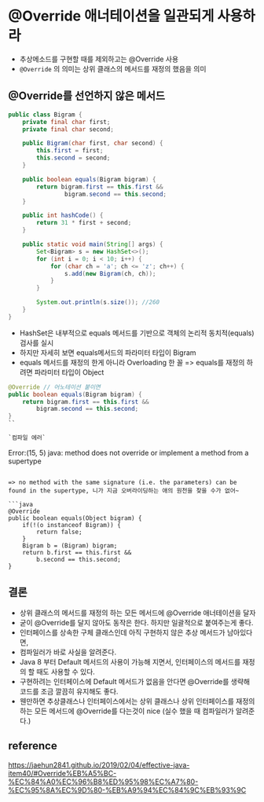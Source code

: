 # @Override 애너테이션을 일관되게 사용하라
- 추상메소드를 구현할 때를 제외하고는 @Override 사용
- `@Override` 의 의미는 상위 클래스의 메서드를 재정의 했음을 의미

## @Override를 선언하지 않은 메서드
```java
public class Bigram {
    private final char first;
    private final char second;

    public Bigram(char first, char second) {
        this.first = first;
        this.second = second;
    }

    public boolean equals(Bigram bigram) {
        return bigram.first == this.first &&
                bigram.second == this.second;
    }

    public int hashCode() {
        return 31 * first + second;
    }

    public static void main(String[] args) {
        Set<Bigram> s = new HashSet<>();
        for (int i = 0; i < 10; i++) {
            for (char ch = 'a'; ch <= 'z'; ch++) {
                s.add(new Bigram(ch, ch));
            }
        }

        System.out.println(s.size()); //260
    }
}
```
- HashSet은 내부적으로 equals 메서드를 기반으로 객체의 논리적 동치적(equals) 검사를 실시 
- 하지만 자세히 보면 equals메서드의 파라미터 타입이 Bigram
- equals 메서드를 재정의 한게 아니라 Overloading 한 꼴
=> equals를 재정의 하려면 파라미터 타입이 Object

```java
@Override // 어노테이션 붙이면 
public boolean equals(Bigram bigram) {
    return bigram.first == this.first &&
        bigram.second == this.second;
}
``

`컴파일 에러`
```
Error:(15, 5) java: method does not override or implement a method from a supertype
```

=> no method with the same signature (i.e. the parameters) can be found in the supertype, 니가 지금 오버라이딩하는 애의 원천을 찾을 수가 없어~ 

```java
@Override
public boolean equals(Object bigram) {
    if(!(o instanceof Bigram)) {
        return false;
    }
    Bigram b = (Bigram) bigram;
    return b.first == this.first &&
        b.second == this.second;
}
```

## 결론
- 상위 클래스의 메서드를 재정의 하는 모든 메서드에 @Override 애너테이션을 달자
- 굳이 @Override를 달지 않아도 동작은 한다. 하지만 일괄적으로 붙여주는게 좋다.
- 인터페이스를 상속한 구체 클래스인데 아직 구현하지 않은 추상 메서드가 남아있다면,
- 컴파일러가 바로 사실을 알려준다.
- Java 8 부터 Default 메서드의 사용이 가능해 지면서, 인터페이스의 메서드를 재정의 할 때도 사용할 수 있다.
- 구현하려는 인터페이스에 Default 메서드가 없음을 안다면 @Override를 생략해 코드를 조금 깔끔히 유지해도 좋다.
- 웬만하면 추상클래스나 인터페이스에서는 상위 클래스나 상위 인터페이스를 재정의하는 모든 메서드에 @Override를 다는것이 nice 
(실수 했을 때 컴파일러가 알려준다.)

## reference 
https://jaehun2841.github.io/2019/02/04/effective-java-item40/#Override%EB%A5%BC-%EC%84%A0%EC%96%B8%ED%95%98%EC%A7%80-%EC%95%8A%EC%9D%80-%EB%A9%94%EC%84%9C%EB%93%9C